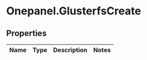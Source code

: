 # Onepanel.GlusterfsCreate

## Properties
Name | Type | Description | Notes
------------ | ------------- | ------------- | -------------


